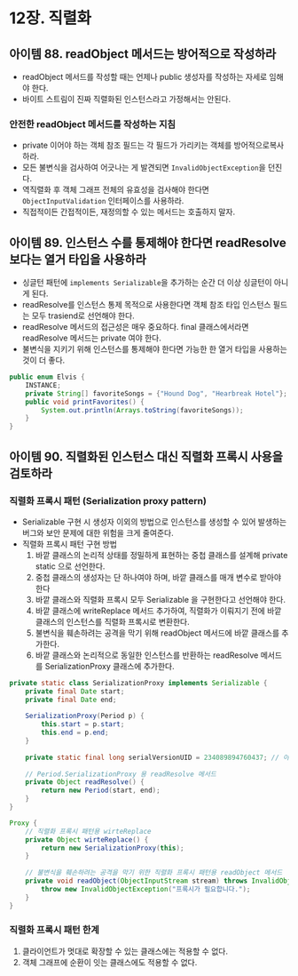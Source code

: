 # 12장. 직렬화

## 아이템 88. readObject 메서드는 방어적으로 작성하라
- readObject 메서드를 작성할 때는 언제나 public 생성자를 작성하는 자세로 임해야 한다.
- 바이트 스트림이 진짜 직렬화된 인스턴스라고 가정해서는 안된다.
### 안전한 readObject 메서드를 작성하는 지침
- private 이어야 하는 객체 참조 필드는 각 필드가 가리키는 객체를 방어적으로복사하라.
- 모든 불변식을 검사하여 어긋나는 게 발견되면 `InvalidObjectException`을 던진다.
- 역직렬화 후 객체 그래프 전체의 유효성을 검사해야 한다면 `ObjectInputValidation` 인터페이스를 사용하라.
- 직접적이든 간접적이든, 재정의할 수 있는 메서드는 호출하지 말자.

## 아이템 89. 인스턴스 수를 통제해야 한다면 readResolve 보다는 열거 타입을 사용하라
- 싱글턴 패턴에 `implements Serializable`을 추가하는 순간 더 이상 싱글턴이 아니게 된다.
- readResolve를 인스턴스 통제 목적으로 사용한다면 객체 참조 타입 인스턴스 필드는 모두 trasiend로 선언해야 한다.
- readResolve 메서드의 접근성은 매우 중요하다. final 클래스에서라면 readResolve 메서드는 private 여야 한다.
- 불변식을 지키기 위해 인스턴스를 통제해야 한다면 가능한 한 열거 타입을 사용하는 것이 더 좋다.
```java
public enum Elvis {
    INSTANCE;
    private String[] favoriteSongs = {"Hound Dog", "Hearbreak Hotel"};
    public void printFavorites() {
        System.out.println(Arrays.toString(favoriteSongs));
    }
}
```

## 아이템 90. 직렬화된 인스턴스 대신 직렬화 프록시 사용을 검토하라
### 직렬화 프록시 패턴 (Serialization proxy pattern)
- Serializable 구현 시 생성자 이외의 방법으로 인스턴스를 생성할 수 있어 발생하는 버그와 보안 문제에 대한 위험을 크게 줄여준다.
- 직렬화 프록시 패턴 구현 방법
  1. 바깥 클래스의 논리적 상태를 정밀하게 표현하는 중첩 클래스를 설계해 private static 으로 선언한다.
  2. 중첩 클래스의 생성자는 단 하나여야 하며, 바깥 클래스를 매개 변수로 받아야 한다
  3. 바깥 클래스와 직렬화 프록시 모두 Serializable 을 구현한다고 선언해야 한다.
  4. 바깥 클래스에 writeReplace 메서드 추가하여, 직렬화가 이뤄지기 전에 바깥 클래스의 인스턴스를 직렬화 프록시로 변환한다.
  5. 불변식을 훼손하려는 공격을 막기 위해 readObject 메서드에 바깥 클래스를 추가한다.
  6. 바깥 클래스와 논리적으로 동일한 인스턴스를 반환하는 readResolve 메서드를 SerializationProxy 클래스에 추가한다.
```java
private static class SerializationProxy implements Serializable {
    private final Date start;
    private final Date end;
    
    SerializationProxy(Period p) {
        this.start = p.start;
        this.end = p.end;
    }
    
    private static final long serialVersionUID = 234089894760437; // 아무 값이나 상관없다.
    
    // Period.SerializationProxy 용 readResolve 메서드
    private Object readResolve() {
        return new Period(start, end);
    }
}

Proxy {
    // 직렬화 프록시 패턴용 wirteReplace
    private Object wirteReplace() {
        return new SerializationProxy(this);
    }
    
    // 불변식을 훼손하려는 공격을 막기 위한 직렬화 프록시 패턴용 readObject 메서드
    private void readObject(ObjectInputStream stream) throws InvalidObjectException {
        throw new InvalidObjectException("프록시가 필요합니다.");
    }
}
```
### 직렬화 프록시 패턴 한계
1. 클라이언트가 멋대로 확장할 수 있는 클래스에는 적용할 수 없다.
2. 객체 그래프에 순환이 잇는 클래스에도 적용할 수 없다.
